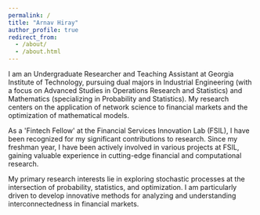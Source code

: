 ```yaml
---
permalink: /
title: "Arnav Hiray"
author_profile: true
redirect_from: 
  - /about/
  - /about.html
---
```


  I am an Undergraduate Researcher and Teaching Assistant at Georgia Institute of Technology, pursuing dual majors in Industrial Engineering (with a focus on Advanced Studies in Operations Research and Statistics) and Mathematics (specializing in Probability and Statistics). My research centers on the application of network science to financial markets and the optimization of mathematical models.

  As a 'Fintech Fellow' at the Financial Services Innovation Lab (FSIL), I have been recognized for my significant contributions to research. Since my freshman year, I have been actively involved in various projects at FSIL, gaining valuable experience in cutting-edge financial and computational research.

  My primary research interests lie in exploring stochastic processes at the intersection of probability, statistics, and optimization. I am particularly driven to develop innovative methods for analyzing and understanding interconnectedness in financial markets.



